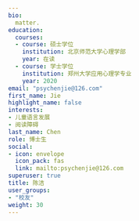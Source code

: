 ```yaml
---
bio: 
  matter.
education:
  courses:
  - course: 硕士学位
    institution: 北京师范大学心理学部
    year: 在读
  - course: 学士学位
    institution: 郑州大学应用心理学专业
    year: 2020
email: "psychenjie@126.com"
first_name: Jie
highlight_name: false
interests:
- 儿童语言发展
- 阅读障碍
last_name: Chen
role: 博士生
social:
- icon: envelope
  icon_pack: fas
  link: mailto:psychenjie@126.com
superuser: true
title: 陈洁
user_groups:
- "校友"
weight: 30
---
```

